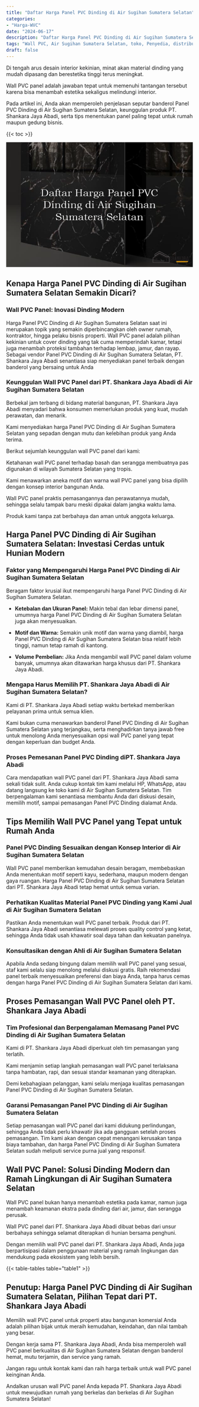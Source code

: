 ```yaml
---
title: "Daftar Harga Panel PVC Dinding di Air Sugihan Sumatera Selatan"
categories: 
- "Harga-WVC"
date: "2024-06-17"
description: "Daftar Harga Panel PVC Dinding di Air Sugihan Sumatera Selatan bagi rumah, perkantoran, dan toko. Produk berkualitas, variasi motif, variasi warna elegan, beserta servis pemasangan oleh teknisi berpengalaman dan kepastian resmi!|Servis penjualan Panel PVC Dinding di Air Sugihan Sumatera Selatan untuk kebutuhan hunian, kantor, atau ritel, beserta panel unggulan dan pemasangan oleh teknisi profesional serta kepastian resmi.|Pilihan Panel PVC Dinding di Air Sugihan Sumatera Selatan yang terpercaya bagi hunian, office, dan toko, dengan material berkualitas dan penempatan ditangani oleh tenaga ahli ahli serta jaminan resmi.|Penyediaan Panel PVC Dinding di Air Sugihan Sumatera Selatan untuk tempat tinggal, kantor, serta ritel, beserta produk unggulan dan instalasi ditangani oleh tim berpengalaman, disertai beserta garansi resmi.}"
tags: "Wall PVC, Air Sugihan Sumatera Selatan, toko, Penyedia, distributor"
draft: false
---
```


Di tengah arus desain interior kekinian, minat akan material dinding yang mudah dipasang dan berestetika tinggi terus meningkat.

Wall PVC panel adalah jawaban tepat untuk memenuhi tantangan tersebut karena bisa menambah estetika sekaligus melindungi interior.

Pada artikel ini, Anda akan memperoleh penjelasan seputar banderol Panel PVC Dinding di Air Sugihan Sumatera Selatan, keunggulan produk PT. Shankara Jaya Abadi, serta tips menentukan panel paling tepat untuk rumah maupun gedung bisnis.

{{< toc >}}

![Daftar Harga Panel PVC Dinding di Air Sugihan Sumatera Selatan](/images/Harga-WVC/Daftar-Harga-Panel-PVC-Dinding-di-Air-Sugihan-Sumatera-Selatan.png)


## Kenapa Harga Panel PVC Dinding di Air Sugihan Sumatera Selatan Semakin Dicari?

### Wall PVC Panel: Inovasi Dinding Modern

Harga Panel PVC Dinding di Air Sugihan Sumatera Selatan saat ini merupakan topik yang semakin diperbincangkan oleh owner rumah, kontraktor, hingga pelaku bisnis properti. Wall PVC panel adalah pilihan kekinian untuk cover dinding yang tak cuma memperindah kamar, tetapi juga menambah proteksi tambahan terhadap lembap, jamur, dan rayap. Sebagai vendor Panel PVC Dinding di Air Sugihan Sumatera Selatan, PT. Shankara Jaya Abadi senantiasa siap menyediakan panel terbaik dengan banderol yang bersaing untuk Anda

### Keunggulan Wall PVC Panel dari PT. Shankara Jaya Abadi di Air Sugihan Sumatera Selatan

Berbekal jam terbang di bidang material bangunan, PT. Shankara Jaya Abadi menyadari bahwa konsumen memerlukan produk yang kuat, mudah perawatan, dan menarik.

Kami menyediakan harga Panel PVC Dinding di Air Sugihan Sumatera Selatan yang sepadan dengan mutu dan kelebihan produk yang Anda terima.

Berikut sejumlah keunggulan wall PVC panel dari kami:

Ketahanan wall PVC panel terhadap basah dan serangga membuatnya pas digunakan di wilayah Sumatera Selatan yang tropis.

Kami menawarkan aneka motif dan warna wall PVC panel yang bisa dipilih dengan konsep interior bangunan Anda.

Wall PVC panel praktis pemasangannya dan perawatannya mudah, sehingga selalu tampak baru meski dipakai dalam jangka waktu lama.

Produk kami tanpa zat berbahaya dan aman untuk anggota keluarga.

## Harga Panel PVC Dinding di Air Sugihan Sumatera Selatan: Investasi Cerdas untuk Hunian Modern

### Faktor yang Mempengaruhi Harga Panel PVC Dinding di Air Sugihan Sumatera Selatan

Beragam faktor krusial ikut mempengaruhi harga Panel PVC Dinding di Air Sugihan Sumatera Selatan.

- **Ketebalan dan Ukuran Panel:** Makin tebal dan lebar dimensi panel, umumnya harga Panel PVC Dinding di Air Sugihan Sumatera Selatan juga akan menyesuaikan.

- **Motif dan Warna:** Semakin unik motif dan warna yang diambil, harga Panel PVC Dinding di Air Sugihan Sumatera Selatan bisa relatif lebih tinggi, namun tetap ramah di kantong.

- **Volume Pembelian:** Jika Anda mengambil wall PVC panel dalam volume banyak, umumnya akan ditawarkan harga khusus dari PT. Shankara Jaya Abadi.

### Mengapa Harus Memilih PT. Shankara Jaya Abadi di Air Sugihan Sumatera Selatan?

Kami di PT. Shankara Jaya Abadi setiap waktu bertekad memberikan pelayanan prima untuk semua klien.

Kami bukan cuma menawarkan banderol Panel PVC Dinding di Air Sugihan Sumatera Selatan yang terjangkau, serta menghadirkan tanya jawab free untuk menolong Anda menyesuaikan opsi wall PVC panel yang tepat dengan keperluan dan budget Anda.

### Proses Pemesanan Panel PVC Dinding diPT. Shankara Jaya Abadi

Cara mendapatkan wall PVC panel dari PT. Shankara Jaya Abadi sama sekali tidak sulit. Anda cukup kontak tim kami melalui HP, WhatsApp, atau datang langsung ke toko kami di Air Sugihan Sumatera Selatan. Tim berpengalaman kami senantiasa membantu Anda dari diskusi desain, memilih motif, sampai pemasangan Panel PVC Dinding dialamat Anda.

## Tips Memilih Wall PVC Panel yang Tepat untuk Rumah Anda

### Panel PVC Dinding Sesuaikan dengan Konsep Interior di Air Sugihan Sumatera Selatan

Wall PVC panel memberikan kemudahan desain beragam, membebaskan Anda menentukan motif seperti kayu, sederhana, maupun modern dengan gaya ruangan. Harga Panel PVC Dinding di Air Sugihan Sumatera Selatan dari PT. Shankara Jaya Abadi tetap hemat untuk semua varian.

### Perhatikan Kualitas Material Panel PVC Dinding yang Kami Jual di Air Sugihan Sumatera Selatan

Pastikan Anda menentukan wall PVC panel terbaik. Produk dari PT. Shankara Jaya Abadi senantiasa melewati proses quality control yang ketat, sehingga Anda tidak usah khawatir soal daya tahan dan kekuatan panelnya.

### Konsultasikan dengan Ahli di Air Sugihan Sumatera Selatan

Apabila Anda sedang bingung dalam memilih wall PVC panel yang sesuai, staf kami selalu siap menolong melalui diskusi gratis. Raih rekomendasi panel terbaik menyesuaikan preferensi dan biaya Anda, tanpa harus cemas dengan harga Panel PVC Dinding di Air Sugihan Sumatera Selatan dari kami.

## Proses Pemasangan Wall PVC Panel oleh PT. Shankara Jaya Abadi

### Tim Profesional dan Berpengalaman Memasang Panel PVC Dinding di Air Sugihan Sumatera Selatan

Kami di PT. Shankara Jaya Abadi diperkuat oleh tim pemasangan yang terlatih.

Kami menjamin setiap langkah pemasangan wall PVC panel terlaksana tanpa hambatan, rapi, dan sesuai standar keamanan yang diterapkan.

Demi kebahagiaan pelanggan, kami selalu menjaga kualitas pemasangan Panel PVC Dinding di Air Sugihan Sumatera Selatan.

### Garansi Pemasangan Panel PVC Dinding di Air Sugihan Sumatera Selatan

Setiap pemasangan wall PVC panel dari kami didukung perlindungan, sehingga Anda tidak perlu khawatir jika ada gangguan setelah proses pemasangan. Tim kami akan dengan cepat menangani kerusakan tanpa biaya tambahan, dan harga Panel PVC Dinding di Air Sugihan Sumatera Selatan sudah meliputi service purna jual yang responsif.

## Wall PVC Panel: Solusi Dinding Modern dan Ramah Lingkungan di Air Sugihan Sumatera Selatan

Wall PVC panel bukan hanya menambah estetika pada kamar, namun juga menambah keamanan ekstra pada dinding dari air, jamur, dan serangga perusak.

Wall PVC panel dari PT. Shankara Jaya Abadi dibuat bebas dari unsur berbahaya sehingga selamat diterapkan di hunian bersama penghuni.

Dengan memilih wall PVC panel dari PT. Shankara Jaya Abadi, Anda juga berpartisipasi dalam penggunaan material yang ramah lingkungan dan mendukung pada ekosistem yang lebih bersih.

{{< table-tables table="table1" >}}

## Penutup: Harga Panel PVC Dinding di Air Sugihan Sumatera Selatan, Pilihan Tepat dari PT. Shankara Jaya Abadi

Memilih wall PVC panel untuk properti atau bangunan komersial Anda adalah pilihan bijak untuk meraih kemudahan, keindahan, dan nilai tambah yang besar.

Dengan kerja sama PT. Shankara Jaya Abadi, Anda bisa memperoleh wall PVC panel berkualitas di Air Sugihan Sumatera Selatan dengan banderol hemat, mutu terjamin, dan service yang ramah.

Jangan ragu untuk kontak kami dan raih harga terbaik untuk wall PVC panel keinginan Anda.

Andalkan urusan wall PVC panel Anda kepada PT. Shankara Jaya Abadi untuk mewujudkan rumah yang berkelas dan berkelas di Air Sugihan Sumatera Selatan!